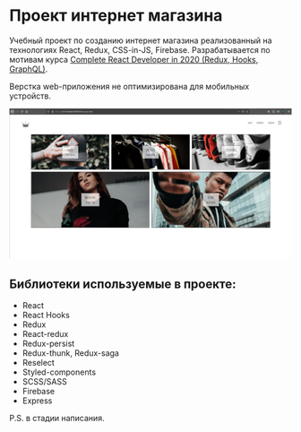 # Проект интернет магазина

Учебный проект по созданию интернет магазина реализованный на технологиях React, Redux, CSS-in-JS, Firebase.
Разрабатывается по мотивам курса [Complete React Developer in 2020 (Redux, Hooks, GraphQL)][1].

Верстка web-приложения не оптимизирована для мобильных устройств.

[!["Живой" проект на heroku][3]][2]

## Библиотеки используемые в проекте:

- React
- React Hooks
- Redux
- React-redux
- Redux-persist
- Redux-thunk, Redux-saga
- Reselect
- Styled-components
- SCSS/SASS
- Firebase
- Express

[1]: https://www.udemy.com/course/complete-react-developer-zero-to-mastery/ 'Курс на Udemy'
[2]: https://vast-temple-83808.herokuapp.com/ 'Проект на heroku'
[3]: https://raw.githubusercontent.com/ottokirik/react-crwn-clothing/master/crwn-clothing.png 'Сайт'

P.S. в стадии написания.
